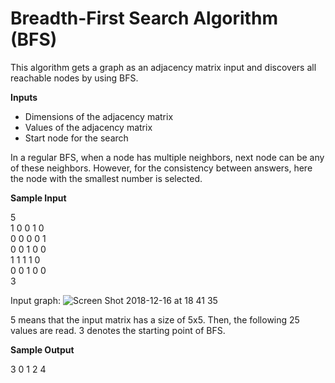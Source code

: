 # Breadth-First Search Algorithm (BFS)

This algorithm gets a graph as an adjacency matrix input and discovers all reachable nodes by using BFS.

**Inputs**

* Dimensions of the adjacency matrix
* Values of the adjacency matrix
* Start node for the search

In a regular BFS, when a node has multiple neighbors, next node can be any of these neighbors. However, for the
consistency between answers, here the node with the smallest number is selected.

**Sample Input**

5\
1 0 0 1 0\
0 0 0 0 1\
0 0 1 0 0\
1 1 1 1 0\
0 0 1 0 0\
3

Input graph:
![Screen Shot 2018-12-16 at 18 41 35](https://user-images.githubusercontent.com/36201330/165468833-2e6fd4c3-08e0-4865-a332-a62b4e251472.png)


5 means that the input matrix has a size of 5x5.
Then, the following 25 values are read.
3 denotes the starting point of BFS.

**Sample Output**

3 0 1 2 4
